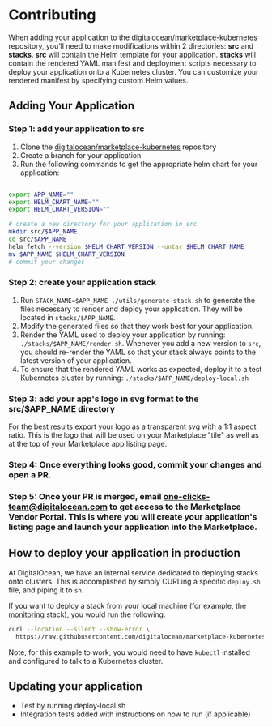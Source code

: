 # Contributing

When adding your application to the [digitalocean/marketplace-kubernetes](https://github.com/digitalocean/marketplace-kubernetes) repository, you’ll need
to make modifications within 2 directories: **src** and **stacks**. **src** will
contain the Helm template for your application. **stacks** will contain
the rendered YAML manifest and deployment scripts necessary to deploy your application
onto a Kubernetes cluster. You can customize your rendered manifest by specifying
custom Helm values.

## Adding Your Application

### Step 1: add your application to src

1. Clone the [digitalocean/marketplace-kubernetes](https://github.com/digitalocean/marketplace-kubernetes) repository
2. Create a branch for your application
3. Run the following commands to get the appropriate helm chart for your application:

```bash

export APP_NAME=""
export HELM_CHART_NAME=""
export HELM_CHART_VERSION=""

# create a new directory for your application in src
mkdir src/$APP_NAME
cd src/$APP_NAME
helm fetch --version $HELM_CHART_VERSION --untar $HELM_CHART_NAME
mv $APP_NAME $HELM_CHART_VERSION
# commit your changes
```

### Step 2: create your application stack

1. Run `STACK_NAME=$APP_NAME ./utils/generate-stack.sh` to generate the files necessary to render and deploy your application. They will be located in `stacks/$APP_NAME`.
2. Modify the generated files so that they work best for your application.
3. Render the YAML used to deploy your application by running: `./stacks/$APP_NAME/render.sh`. Whenever you add a new version to `src`, you should
re-render the YAML so that your stack always points to the latest version of your application.
4. To ensure that the rendered YAML works as expected, deploy it to a test Kubernetes cluster by running: `./stacks/$APP_NAME/deploy-local.sh`

### Step 3: add your app's logo in svg format to the src/$APP_NAME directory

For the best results export your logo as a transparent svg with a 1:1 aspect ratio. This is the logo that will be used on your Marketplace "tile" as well as at the top of your Marketplace app listing page.

### Step 4: Once everything looks good, commit your changes and open a PR.

### Step 5: Once your PR is merged, email one-clicks-team@digitalocean.com to get access to the Marketplace Vendor Portal. This is where you will create your application's listing page and launch your application into the Marketplace.

## How to deploy your application in production

At DigitalOcean, we have an internal service dedicated to deploying stacks onto clusters. This is accomplished
by simply CURLing a specific `deploy.sh` file, and piping it to `sh`.

If you want to deploy a stack from your local machine (for example, the [monitoring](https://github.com/digitalocean/marketplace-kubernetes/tree/master/stacks/monitoring) stack), you would run the rollowing:

```bash
curl --location --silent --show-error \
  https://raw.githubusercontent.com/digitalocean/marketplace-kubernetes/master/stacks/monitoring/deploy.sh | sh
```

Note, for this example to work, you would need to have `kubectl` installed and configured to talk to a Kubernetes cluster.

## Updating your application
* Test by running deploy-local.sh
* Integration tests added with instructions on how to run (if applicable)
